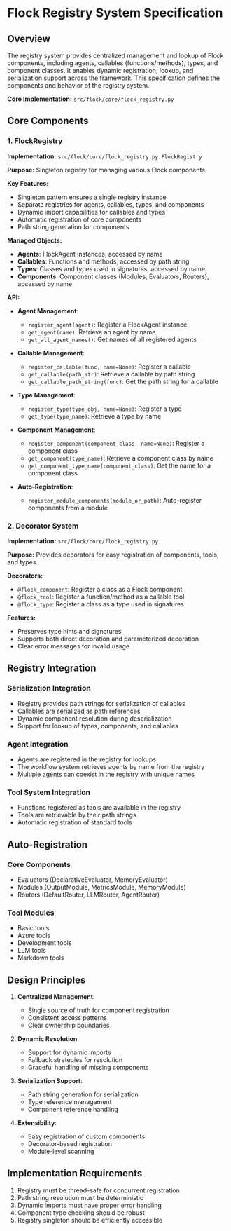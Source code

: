 # Flock Registry System Specification

## Overview
The registry system provides centralized management and lookup of Flock components, including agents, callables (functions/methods), types, and component classes. It enables dynamic registration, lookup, and serialization support across the framework. This specification defines the components and behavior of the registry system.

**Core Implementation:** `src/flock/core/flock_registry.py`

## Core Components

### 1. FlockRegistry

**Implementation:** `src/flock/core/flock_registry.py:FlockRegistry`

**Purpose:**
Singleton registry for managing various Flock components.

**Key Features:**
- Singleton pattern ensures a single registry instance
- Separate registries for agents, callables, types, and components
- Dynamic import capabilities for callables and types
- Automatic registration of core components
- Path string generation for components

**Managed Objects:**
- **Agents**: FlockAgent instances, accessed by name
- **Callables**: Functions and methods, accessed by path string
- **Types**: Classes and types used in signatures, accessed by name
- **Components**: Component classes (Modules, Evaluators, Routers), accessed by name

**API:**
- **Agent Management**:
  - `register_agent(agent)`: Register a FlockAgent instance
  - `get_agent(name)`: Retrieve an agent by name
  - `get_all_agent_names()`: Get names of all registered agents

- **Callable Management**:
  - `register_callable(func, name=None)`: Register a callable
  - `get_callable(path_str)`: Retrieve a callable by path string
  - `get_callable_path_string(func)`: Get the path string for a callable

- **Type Management**:
  - `register_type(type_obj, name=None)`: Register a type
  - `get_type(type_name)`: Retrieve a type by name

- **Component Management**:
  - `register_component(component_class, name=None)`: Register a component class
  - `get_component(type_name)`: Retrieve a component class by name
  - `get_component_type_name(component_class)`: Get the name for a component class

- **Auto-Registration**:
  - `register_module_components(module_or_path)`: Auto-register components from a module

### 2. Decorator System

**Implementation:** `src/flock/core/flock_registry.py`

**Purpose:**
Provides decorators for easy registration of components, tools, and types.

**Decorators:**
- `@flock_component`: Register a class as a Flock component
- `@flock_tool`: Register a function/method as a callable tool
- `@flock_type`: Register a class as a type used in signatures

**Features:**
- Preserves type hints and signatures
- Supports both direct decoration and parameterized decoration
- Clear error messages for invalid usage

## Registry Integration

### Serialization Integration
- Registry provides path strings for serialization of callables
- Callables are serialized as path references
- Dynamic component resolution during deserialization
- Support for lookup of types, components, and callables

### Agent Integration
- Agents are registered in the registry for lookups
- The workflow system retrieves agents by name from the registry
- Multiple agents can coexist in the registry with unique names

### Tool System Integration
- Functions registered as tools are available in the registry
- Tools are retrievable by their path strings
- Automatic registration of standard tools

## Auto-Registration

### Core Components
- Evaluators (DeclarativeEvaluator, MemoryEvaluator)
- Modules (OutputModule, MetricsModule, MemoryModule)
- Routers (DefaultRouter, LLMRouter, AgentRouter)

### Tool Modules
- Basic tools
- Azure tools
- Development tools
- LLM tools
- Markdown tools

## Design Principles

1. **Centralized Management**:
   - Single source of truth for component registration
   - Consistent access patterns
   - Clear ownership boundaries

2. **Dynamic Resolution**:
   - Support for dynamic imports
   - Fallback strategies for resolution
   - Graceful handling of missing components

3. **Serialization Support**:
   - Path string generation for serialization
   - Type reference management
   - Component reference handling

4. **Extensibility**:
   - Easy registration of custom components
   - Decorator-based registration
   - Module-level scanning

## Implementation Requirements

1. Registry must be thread-safe for concurrent registration
2. Path string resolution must be deterministic
3. Dynamic imports must have proper error handling
4. Component type checking should be robust
5. Registry singleton should be efficiently accessible 